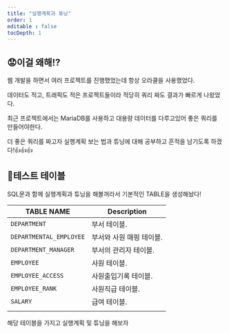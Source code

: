 ```yaml
---
title: "실행계획과 튜닝"
order: 1
editable : false
tocDepth: 1
---
```


## :worried:이걸 왜해!?

웹 개발을 하면서 여러 프로젝트를 진행했었는데 항상 오라클을 사용했었다.

데이터도 적고, 트래픽도 적은 프로젝트들이라 적당히 쿼리 짜도 결과가 빠르게 나왔었다.

최근 프로젝트에서는 MariaDB를 사용하고 대용량 데이터를 다루고있어 좋은 쿼리를 만들어야한다.

더 좋은 쿼리를 짜고자 실행계획 보는 법과 튜닝에 대해 공부하고 흔적을 남기도록 하겠다!:thumbsup::thumbsup::thumbsup:

## :floppy_disk:테스트 테이블

SQL문과 함께 실행계획과 튜닝을 해볼꺼라서 기본적인 TABLE을 생성해놨다!

| TABLE NAME              | Description                                                                                                                                                                                                                                                 |
|-------------------------|-----------------------|
| `DEPARTMENT`            | 부서 테이블.            |
| `DEPARTMENTAL_EMPLOYEE` | 부서와 사원 매핑 테이블.  |
| `DEPARTMENT_MANAGER`    | 부서의 관리자 테이블.     |
| `EMPLOYEE`              | 사원 테이블.            |
| `EMPLOYEE_ACCESS`       | 사원출입기록 테이블.      |
| `EMPLOYEE_RANK`         | 사원직급 테이블.         |
| `SALARY`                | 급여 테이블.            |
                                                                                                                                                                       |
해당 테이블을 가지고 실행계획 및 튜닝을 해보자
